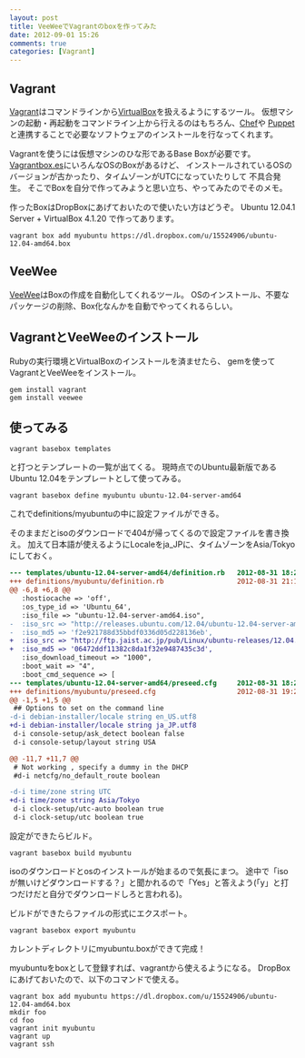 ```yaml
---
layout: post
title: VeeWeeでVagrantのboxを作ってみた
date: 2012-09-01 15:26
comments: true
categories: [Vagrant]
---
```


## Vagrant

[Vagrant](http://vagrantup.com/)はコマンドラインから[VirtualBox](https://www.virtualbox.org/)を扱えるようにするツール。
仮想マシンの起動・再起動をコマンドライン上から行えるのはもちろん、[Chef](http://wiki.opscode.com/display/chef/Home)や
[Puppet](http://puppetlabs.com/puppet/what-is-puppet/)
と連携することで必要なソフトウェアのインストールを行なってくれます。

Vagrantを使うには仮想マシンのひな形であるBase Boxが必要です。
[Vagrantbox.es](http://www.vagrantbox.es/)にいろんなOSのBoxがあるけど、
インストールされているOSのバージョンが古かったり、タイムゾーンがUTCになっていたりして
不具合発生。
そこでBoxを自分で作ってみようと思い立ち、やってみたのでそのメモ。

作ったBoxはDropBoxにあげておいたので使いたい方はどうぞ。
Ubuntu 12.04.1 Server + VirtualBox 4.1.20 で作ってあります。

```
vagrant box add myubuntu https://dl.dropbox.com/u/15524906/ubuntu-12.04-amd64.box
```

## VeeWee

[VeeWee](https://github.com/jedi4ever/veewee)はBoxの作成を自動化してくれるツール。
OSのインストール、不要なパッケージの削除、Box化なんかを自動でやってくれるらしい。

## VagrantとVeeWeeのインストール

Rubyの実行環境とVirtualBoxのインストールを済ませたら、
gemを使ってVagrantとVeeWeeをインストール。

```
gem install vagrant
gem install veewee
```

## 使ってみる

```
vagrant basebox templates
```

と打つとテンプレートの一覧が出てくる。
現時点でのUbuntu最新版であるUbuntu 12.04をテンプレートとして使ってみる。

```
vagrant basebox define myubuntu ubuntu-12.04-server-amd64
```

これでdefinitions/myubuntuの中に設定ファイルができる。

そのままだとisoのダウンロードで404が帰ってくるので設定ファイルを書き換え。
加えて日本語が使えるようにLocaleをja\_JPに、タイムゾーンをAsia/Tokyoにしておく。

```diff
--- templates/ubuntu-12.04-server-amd64/definition.rb   2012-08-31 18:23:28.000000000 +0900
+++ definitions/myubuntu/definition.rb                  2012-08-31 21:17:52.000000000 +0900
@@ -6,8 +6,8 @@
   :hostiocache => 'off',
   :os_type_id => 'Ubuntu_64',
   :iso_file => "ubuntu-12.04-server-amd64.iso",
-  :iso_src => "http://releases.ubuntu.com/12.04/ubuntu-12.04-server-amd64.iso",
-  :iso_md5 => 'f2e921788d35bbdf0336d05d228136eb',
+  :iso_src => "http://ftp.jaist.ac.jp/pub/Linux/ubuntu-releases/12.04.1/ubuntu-12.04.1-server-amd64.iso",
+  :iso_md5 => '06472ddf11382c8da1f32e9487435c3d',
   :iso_download_timeout => "1000",
   :boot_wait => "4",
   :boot_cmd_sequence => [
--- templates/ubuntu-12.04-server-amd64/preseed.cfg     2012-08-31 18:23:28.000000000 +0900
+++ definitions/myubuntu/preseed.cfg                    2012-08-31 19:22:47.000000000 +0900
@@ -1,5 +1,5 @@
 ## Options to set on the command line
-d-i debian-installer/locale string en_US.utf8
+d-i debian-installer/locale string ja_JP.utf8
 d-i console-setup/ask_detect boolean false
 d-i console-setup/layout string USA

@@ -11,7 +11,7 @@
 # Not working , specify a dummy in the DHCP
 #d-i netcfg/no_default_route boolean

-d-i time/zone string UTC
+d-i time/zone string Asia/Tokyo
 d-i clock-setup/utc-auto boolean true
 d-i clock-setup/utc boolean true
```

設定ができたらビルド。

```
vagrant basebox build myubuntu
```

isoのダウンロードとosのインストールが始まるので気長にまつ。
途中で「isoが無いけどダウンロードする？」と聞かれるので「Yes」と答えよう(「y」と打つだけだと自分でダウンロードしろと言われる)。

ビルドができたらファイルの形式にエクスポート。

```
vagrant basebox export myubuntu
```

カレントディレクトリにmyubuntu.boxができて完成！

myubuntuをboxとして登録すれば、vagrantから使えるようになる。
DropBoxにあげておいたので、以下のコマンドで使える。

```
vagrant box add myubuntu https://dl.dropbox.com/u/15524906/ubuntu-12.04-amd64.box
mkdir foo
cd foo
vagrant init myubuntu
vagrant up
vagrant ssh
```


